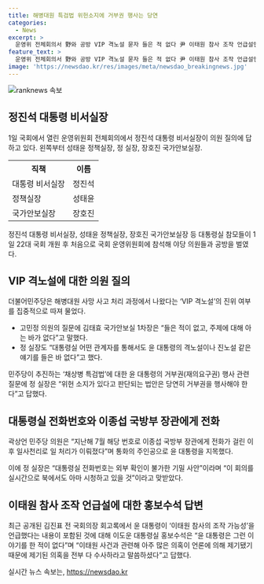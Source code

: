 ```yaml
---
title: 해병대원 특검법 위헌소지에 거부권 행사는 당연
categories:
  - News
excerpt: >
  운영위 전체회의서 野와 공방 VIP 격노설 묻자 들은 적 없다 尹 이태원 참사 조작 언급설엔 홍보수석 그런 얘기 한 적 없어  1일 국회에서 열린 운영위 전체회의에서 정진석 대통령 비서실장 등 대통령 참모들이 야당 의원들과 격노설에 대한 논의를 벌였다. 민주당은 VIP 격노설의 진위 여부를 물었고, 정 실장은 격노설에 대해 들은 적이 없다고 답변했다. 또한 윤 대통령의 거부권(재의요구권) 행사와 관련하여 위헌 소지가 있는 법안은 거부권을 행사해야 한다고 언급했다. 민주당은 또한 윤 대통령이 동해 앞바다 석유·가스 매장 가능성을 발표한 것에 대해 논란을 제기했고, 대통령실 전화번호를 통한 통화와 이태원 참사 조작 가능성 언급에 대해서도 논의되었다. 하지만 대통령실 홍보수석은 해당 언급에 대해 부인하고 있으며, 윤 대통령은 의혹을 전부 수사하라고 말씀하셨다고 강조했다.
feature_text: >
  운영위 전체회의서 野와 공방 VIP 격노설 묻자 들은 적 없다 尹 이태원 참사 조작 언급설엔 홍보수석 그런 얘기 한 적 없어  1일 국회에서 열린 운영위 전체회의에서 정진석 대통령 비서실장 등 대통령 참모들이 야당 의원들과 격노설에 대한 논의를 벌였다. 민주당은 VIP 격노설의 진위 여부를 물었고, 정 실장은 격노설에 대해 들은 적이 없다고 답변했다. 또한 윤 대통령의 거부권(재의요구권) 행사와 관련하여 위헌 소지가 있는 법안은 거부권을 행사해야 한다고 언급했다. 민주당은 또한 윤 대통령이 동해 앞바다 석유·가스 매장 가능성을 발표한 것에 대해 논란을 제기했고, 대통령실 전화번호를 통한 통화와 이태원 참사 조작 가능성 언급에 대해서도 논의되었다. 하지만 대통령실 홍보수석은 해당 언급에 대해 부인하고 있으며, 윤 대통령은 의혹을 전부 수사하라고 말씀하셨다고 강조했다.
image: 'https://newsdao.kr/res/images/meta/newsdao_breakingnews.jpg'
---
```


<p><img src="https://newsdao.kr/res/images/meta/newsdao_breakingnews.jpg" alt="ranknews 속보" /></p>

<h2 data-ke-size="size26">정진석 대통령 비서실장</h2>

<p data-ke-size="size16">1일 국회에서 열린 운영위원회 전체회의에서 정진석 대통령 비서실장이 의원 질의에 답하고 있다. 왼쪽부터 성태윤 정책실장, 정 실장, 장호진 국가안보실장.</p>

<table>
    <tr>
        <th>직책</th>
        <th>이름</th>
    </tr>
    <tr>
        <td>대통령 비서실장</td>
        <td>정진석</td>
    </tr>
    <tr>
        <td>정책실장</td>
        <td>성태윤</td>
    </tr>
    <tr>
        <td>국가안보실장</td>
        <td>장호진</td>
    </tr>
</table>

<p data-ke-size="size16">정진석 대통령 비서실장, 성태윤 정책실장, 장호진 국가안보실장 등 대통령실 참모들이 1일 22대 국회 개원 후 처음으로 국회 운영위원회에 참석해 야당 의원들과 공방을 벌였다.</p>

<h2 data-ke-size="size26">VIP 격노설에 대한 의원 질의</h2>

<p data-ke-size="size16">더불어민주당은 해병대원 사망 사고 처리 과정에서 나왔다는 ‘VIP 격노설’의 진위 여부를 집중적으로 따져 물었다.</p>

<ul>
    <li>고민정 의원의 질문에 김태효 국가안보실 1차장은 “들은 적이 없고, 주제에 대해 아는 바가 없다”고 말했다.</li>
    <li>정 실장도 “대통령실 어떤 관계자를 통해서도 윤 대통령의 격노설이나 진노설 같은 얘기를 들은 바 없다”고 했다.</li>
</ul>

<p data-ke-size="size16">민주당이 추진하는 ‘채상병 특검법’에 대한 윤 대통령의 거부권(재의요구권) 행사 관련 질문에 정 실장은 “위헌 소지가 있다고 판단되는 법안은 당연히 거부권을 행사해야 한다”고 답했다.</p>

<h2 data-ke-size="size26">대통령실 전화번호와 이종섭 국방부 장관에게 전화</h2>

<p data-ke-size="size16">곽상언 민주당 의원은 “지난해 7월 해당 번호로 이종섭 국방부 장관에게 전화가 걸린 이후 일사천리로 일 처리가 이뤄졌다”며 통화의 주인공으로 윤 대통령을 지목했다.</p>

<p data-ke-size="size16">이에 정 실장은 “대통령실 전화번호는 외부 확인이 불가한 기밀 사안”이라며 “이 회의를 실시간으로 북에서도 아마 시청하고 있을 것”이라고 맞받았다.</p>

<h2 data-ke-size="size26">이태원 참사 조작 언급설에 대한 홍보수석 답변</h2>

<p data-ke-size="size16">최근 공개된 김진표 전 국회의장 회고록에서 윤 대통령이 ‘이태원 참사의 조작 가능성’을 언급했다는 내용이 포함된 것에 대해 이도운 대통령실 홍보수석은 “윤 대통령은 그런 이야기를 한 적이 없다”며 “이태원 사건과 관련해 아주 많은 의혹이 언론에 의해 제기됐기 때문에 제기된 의혹을 전부 다 수사하라고 말씀하셨다”고 답했다.</p>
실시간 뉴스 속보는, <a href="https://newsdao.kr" rel="dofollow">https://newsdao.kr</a>



